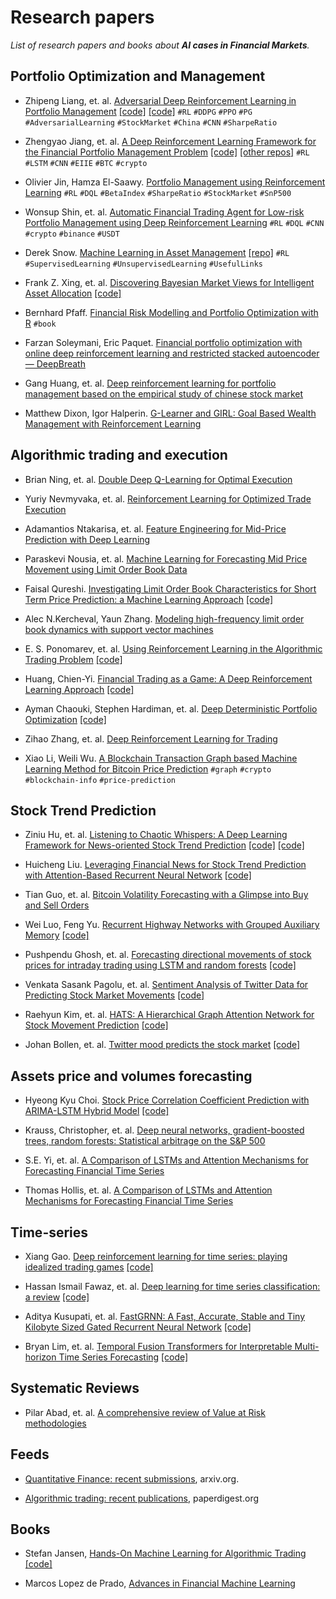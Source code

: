 
# Research papers

_List of research papers and books about __AI cases in Financial Markets__._

## Portfolio Optimization and Management

- Zhipeng Liang, et. al. [Adversarial Deep Reinforcement Learning in Portfolio Management](https://arxiv.org/pdf/1808.09940.pdf) [[code]](https://github.com/liangzp/Reinforcement-learning-in-portfolio-management-) [[code]](https://github.com/qq303067814/Reinforcement-learning-in-portfolio-management-) `#RL` `#DDPG` `#PPO` `#PG` `#AdversarialLearning` `#StockMarket` `#China` `#CNN` `#SharpeRatio`

- Zhengyao Jiang, et. al. [A Deep Reinforcement Learning Framework for the Financial Portfolio Management Problem](https://arxiv.org/abs/1706.10059v2) [[code]](https://github.com/ZhengyaoJiang/PGPortfolio) [[other repos]](https://paperswithcode.com/paper/a-deep-reinforcement-learning-framework-for) `#RL` `#LSTM` `#CNN` `#EIIE` `#BTC` `#crypto`

- Olivier Jin, Hamza El-Saawy. [Portfolio Management using Reinforcement Learning](http://cs229.stanford.edu/proj2016/report/JinElSaawy-PortfolioManagementusingReinforcementLearning-report.pdf) `#RL` `#DQL` `#BetaIndex`  `#SharpeRatio` `#StockMarket` `#SnP500`

- Wonsup Shin, et. al. [Automatic Financial Trading Agent for Low-risk Portfolio Management using Deep Reinforcement Learning](https://arxiv.org/abs/1909.03278v1) `#RL` `#DQL` `#CNN` `#crypto` `#binance` `#USDT`

- Derek Snow. [Machine Learning in Asset Management](https://papers.ssrn.com/sol3/papers.cfm?abstract_id=3420952) [[repo]](https://github.com/firmai/machine-learning-asset-management) `#RL` `#SupervisedLearning` `#UnsupervisedLearning` `#UsefulLinks`

- Frank Z. Xing, et. al. [Discovering Bayesian Market Views for Intelligent Asset Allocation](https://arxiv.org/abs/1802.09911) [[code]](https://github.com/fxing79/ibaa)

- Bernhard Pfaff. [Financial Risk Modelling and Portfolio Optimization with R](https://www.academia.edu/22287157/Financial_Risk_Modelling_and_Portfolio_Optimization_with_R) `#book`

- Farzan Soleymani, Eric Paquet. [Financial portfolio optimization with online deep reinforcement learning and restricted stacked autoencoder — DeepBreath](https://www.sciencedirect.com/science/article/pii/S0957417420302803)

- Gang Huang, et. al. [Deep reinforcement learning for portfolio management based on the empirical study of chinese stock market](https://arxiv.org/abs/2012.13773)

- Matthew Dixon, Igor Halperin. [G-Learner and GIRL: Goal Based Wealth Management with Reinforcement Learning](https://arxiv.org/abs/2002.10990)



## Algorithmic trading and execution

- Brian Ning, et. al. [Double Deep Q-Learning for Optimal Execution](https://arxiv.org/pdf/1812.06600.pdf)

- Yuriy Nevmyvaka, et. al. [Reinforcement Learning for Optimized Trade Execution](https://www.seas.upenn.edu/~mkearns/papers/rlexec.pdf)

- Adamantios Ntakarisa, et. al. [Feature Engineering for Mid-Price Prediction with Deep Learning](https://arxiv.org/abs/1904.05384)

- Paraskevi Nousia, et. al. [Machine Learning for Forecasting Mid Price Movement using Limit Order Book Data](https://arxiv.org/abs/1809.07861)

- Faisal Qureshi. [Investigating Limit Order Book Characteristics for Short Term Price Prediction: a Machine Learning Approach](https://arxiv.org/abs/1901.10534) [[code]](https://github.com/radoslawkrolikowski/financial-market-data-analysis)

- Alec N.Kercheval, Yaun Zhang. [Modeling high-frequency limit order book dynamics with support vector machines](https://www.math.fsu.edu/~aluffi/archive/paper462.pdf)

- E. S. Ponomarev, et. al. [Using Reinforcement Learning in the Algorithmic Trading Problem](https://arxiv.org/abs/2002.11523) [[code]](http://github.com/evgps/a3c_trading)

- Huang, Chien-Yi. [Financial Trading as a Game: A Deep Reinforcement Learning Approach](https://arxiv.org/abs/1807.02787v1) [[code]](https://github.com/sachink2010/AutomatedStockTrading-DeepQ-Learning)

- Ayman Chaouki, Stephen Hardiman, et. al. [Deep Deterministic Portfolio Optimization](https://arxiv.org/abs/2003.06497v2) [[code]](https://github.com/CFMTech/Deep-RL-for-Portfolio-Optimization)

- Zihao Zhang, et. al. [Deep Reinforcement Learning for Trading](https://arxiv.org/abs/1911.10107)

- Xiao Li, Weili Wu. [A Blockchain Transaction Graph based Machine Learning Method for Bitcoin Price Prediction](https://arxiv.org/abs/2008.09667) `#graph` `#crypto` `#blockchain-info` `#price-prediction`



## Stock Trend Prediction

- Ziniu Hu, et. al. [Listening to Chaotic Whispers: A Deep Learning Framework for News-oriented Stock Trend Prediction](https://arxiv.org/abs/1712.02136v3) [[code]](https://github.com/gkeng/Listening-to-Chaotic-Whishpers--Code) [[code]]()

- Huicheng Liu. [Leveraging Financial News for Stock Trend Prediction with Attention-Based Recurrent Neural Network](https://arxiv.org/abs/1811.06173v1) [[code]](https://github.com/maobubu/stock-prediction)

- Tian Guo, et. al. [Bitcoin Volatility Forecasting with a Glimpse into Buy and Sell Orders](https://arxiv.org/abs/1802.04065v3)

- Wei Luo, Feng Yu. [Recurrent Highway Networks with Grouped Auxiliary Memory](https://ieeexplore.ieee.org/document/8932404) [[code]](https://github.com/WilliamRo/gam_rhn)

- Pushpendu Ghosh, et. al. [Forecasting directional movements of stock prices for intraday trading using LSTM and random forests](https://arxiv.org/abs/2004.10178v1) [[code]](https://github.com/pushpendughosh/Stock-market-forecasting)

- Venkata Sasank Pagolu, et. al. [Sentiment Analysis of Twitter Data for Predicting Stock Market Movements](https://arxiv.org/abs/1610.09225v1) [[code]](https://github.com/harishpuvvada/BitCoin-Value-Predictor)

- Raehyun Kim, et. al. [HATS: A Hierarchical Graph Attention Network for Stock Movement Prediction](https://arxiv.org/abs/1908.07999v3) [[code]](https://github.com/dmis-lab/hats)

- Johan Bollen, et. al. [Twitter mood predicts the stock market](https://arxiv.org/abs/1010.3003v1) [[code]](https://github.com/JeffreyJackovich/twitter_sentiment_analysis_and_correlated_trading_indicators)



## Assets price and volumes forecasting

- Hyeong Kyu Choi. [Stock Price Correlation Coefficient Prediction with ARIMA-LSTM Hybrid Model](https://arxiv.org/abs/1808.01560v5) [[code]](https://github.com/imhgchoi/Corr_Prediction_ARIMA_LSTM_Hybrid)

- Krauss, Christopher, et. al. [Deep neural networks, gradient-boosted trees, random forests: Statistical arbitrage on the S&P 500](https://www.econstor.eu/bitstream/10419/130166/1/856307327.pdf)

- S.E. Yi, et. al. [A Comparison of LSTMs and Attention Mechanisms for Forecasting Financial Time Series](https://arxiv.org/abs/1812.07699)

- Thomas Hollis, et. al. [A Comparison of LSTMs and Attention Mechanisms for Forecasting Financial Time Series](https://arxiv.org/abs/1812.07699v1)



## Time-series 

- Xiang Gao. [Deep reinforcement learning for time series: playing idealized trading games](https://arxiv.org/pdf/1803.03916v1.pdf) [[code]](https://github.com/golsun/deep-RL-time-series)

- Hassan Ismail Fawaz, et. al. [Deep learning for time series classification: a review](https://arxiv.org/abs/1809.04356v4) [[code]](https://github.com/hfawaz/dl-4-tsc)

- Aditya Kusupati, et. al. [FastGRNN: A Fast, Accurate, Stable and Tiny Kilobyte Sized Gated Recurrent Neural Network](https://arxiv.org/abs/1901.02358v1) [[code]](https://github.com/Microsoft/EdgeML)

- Bryan Lim, et. al. [Temporal Fusion Transformers for Interpretable Multi-horizon Time Series Forecasting](https://arxiv.org/abs/1912.09363v2) [[code]](https://github.com/google-research/google-research/tree/master/tft)



## Systematic Reviews

- Pilar Abad, et. al. [A comprehensive review of Value at Risk methodologies](https://www.academia.edu/22241759/A_comprehensive_review_of_Value_at_Risk_methodologies)



## Feeds

- [Quantitative Finance: recent submissions](https://arxiv.org/list/q-fin/recent), arxiv.org.

- [Algorithmic trading: recent publications](https://www.paperdigest.org/article/?id=algorithmic-trading), paperdigest.org



## Books

- Stefan Jansen, [Hands-On Machine Learning for Algorithmic Trading](https://www.packtpub.com/big-data-and-business-intelligence/hands-machine-learning-algorithmic-trading) [[code]](https://github.com/PacktPublishing/Hands-On-Machine-Learning-for-Algorithmic-Trading)

- Marcos Lopez de Prado, [Advances in Financial Machine Learning](https://www.wiley.com/en-se/Advances+in+Financial+Machine+Learning-p-9781119482109)
